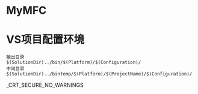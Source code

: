 # MyMFC

# VS项目配置环境
```
输出目录
$(SolutionDir)../bin/$(Platform)/$(Configuration)/
中间目录
$(SolutionDir)../bintemp/$(Platform)/$(ProjectName)/$(Configuration)/
```


_CRT_SECURE_NO_WARNINGS

